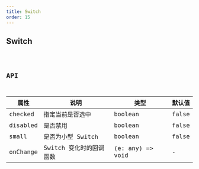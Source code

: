 ```yaml
---
title: Switch
order: 15
---
```


## Switch

<code src="./switch/index.tsx" />

## API

| 属性     | 说明                    | 类型             | 默认值 |
| -------- | ----------------------- | ---------------- | ------ |
| checked  | 指定当前是否选中        | boolean          | false  |
| disabled | 是否禁用                | boolean          | false  |
| small    | 是否为小型 Switch       | boolean          | false  |
| onChange | Switch 变化时的回调函数 | (e: any) => void | -      |
